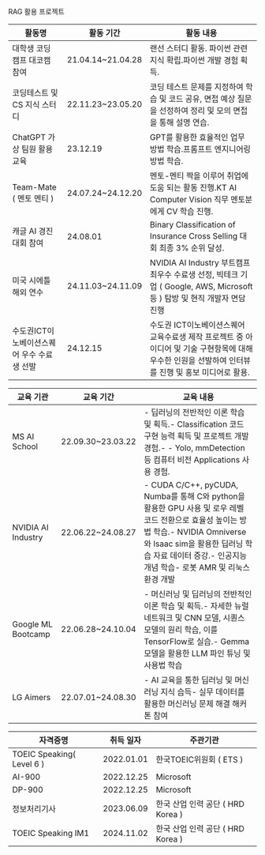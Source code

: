 RAG 활용 프로젝트


| 활동명 | 활동 기간 | 활동 내용 |
|--------------|--------------|------------------|
|대학생 코딩 캠프 대코캠 참여|21.04.14~21.04.28|랜선 스터디 활동. 파이썬 관련 지식 확립.파이썬 개발 경험 획득.|
|코딩테스트 및 CS 지식 스터디| 22.11.23~23.05.20| 코딩 테스트 문제를 지정하여 학습 및 코드 공유, 면접 예상 질문을 선정하여 정리 및 모의 면접을 통해 설명 연습. |
|ChatGPT 가상 팀원 활용 교육| 23.12.19| GPT를 활용한 효율적인 업무 방법 학습.프롬프트 엔지니어링 방법 학습. |
|Team-Mate ( 멘토 멘티 )|24.07.24~24.12.20| 멘토-멘티 짝을 이루어 취업에 도움 되는 활동 진행.KT AI Computer Vision 직무 멘토분에게 CV 학습 진행.|
|캐글 AI 경진 대회 참여| 24.08.01| Binary Classification of Insurance Cross Selling 대회 최종 3% 순위 달성.|
|미국 시에틀 해외 연수|24.11.03~24.11.09|NVIDIA AI Industry 부트캠프 최우수 수료생 선정, 빅테크 기업 ( Google, AWS, Microsoft 등 ) 탐방 및 현직 개발자 면담 진행|
|수도권ICT이노베이션스퀘어 우수 수료생 선발|24.12.15|수도권 ICT이노베이션스퀘어 교육수료생 제작 프로젝트 중 아이디어 및 기술 구현항목에 대해 우수한 인원을 선발하여 인터뷰를 진행 및 홍보 미디어로 활용. |


| 교육 기관 | 교육 기간 | 교육 내용 |
|--------------|--------------|------------------|
|MS AI School|22.09.30~23.03.22|- 딥러닝의 전반적인 이론 학습 및 획득.- Classification 코드 구현 능력 획득 및 프로젝트 개발 경험.- - Yolo, mmDetection 등 컴퓨터 비전 Applications 사용 경험.|
|NVIDIA AI Industry|22.06.22~24.08.27|- CUDA C/C++, pyCUDA, Numba를 통해 C와 python을 활용한 GPU 사용 및 로우 레벨 코드 전환으로 효율성 높이는 방법 학습.- NVIDIA Omniverse와 Isaac sim을 활용한 딥러닝 학습 자료 데이터 증강.- 인공지능 개념 학습- 로봇 AMR 및 리눅스 환경 개발|
|Google ML Bootcamp|22.06.28~24.10.04|- 머신러닝 및 딥러닝의 전반적인 이론 학습 및 획득.- 자세한 뉴럴 네트워크 및 CNN 모델, 시퀀스 모델의 원리 학습, 이를 TensorFlow로 실습.- Gemma 모델을 활용한 LLM 파인 튜닝 및 사용법 학습|
|LG Aimers|22.07.01~24.08.30|- AI 교육을 통한 딥러닝 및 머신 러닝 지식 습득- 실무 데이터를 활용한 머신러닝 문제 해결 해커톤 참여|


| 자격증명 | 취득 일자 | 주관기관 |
|--------------|--------------|------------------|
|TOEIC Speaking( Level 6 )|2022.01.01|한국TOEIC위원회 ( ETS )|
|AI-900|2022.12.25|Microsoft|
|DP-900|2022.12.25|Microsoft|
|정보처리기사|2023.06.09|한국 산업 인력 공단 ( HRD Korea )|
|TOEIC Speaking IM1|2024.11.02|한국 산업 인력 공단 ( HRD Korea )|

